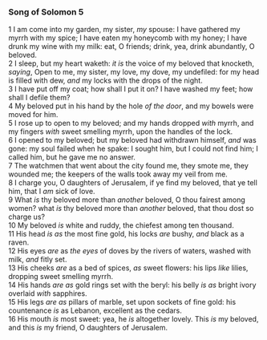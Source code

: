 ### Song of Solomon 5

1 I am come into my garden, my sister, *my* spouse: I have gathered my myrrh with my spice; I have eaten my honeycomb with my honey; I have drunk my wine with my milk: eat, O friends; drink, yea, drink abundantly, O beloved.  
2 I sleep, but my heart waketh: *it is* the voice of my beloved that knocketh, *saying*, Open to me, my sister, my love, my dove, my undefiled: for my head is filled with dew, *and* my locks with the drops of the night.  
3 I have put off my coat; how shall I put it on? I have washed my feet; how shall I defile them?  
4 My beloved put in his hand by the hole *of the door*, and my bowels were moved for him.  
5 I rose up to open to my beloved; and my hands dropped *with* myrrh, and my fingers *with* sweet smelling myrrh, upon the handles of the lock.  
6 I opened to my beloved; but my beloved had withdrawn himself, *and* was gone: my soul failed when he spake: I sought him, but I could not find him; I called him, but he gave me no answer.  
7 The watchmen that went about the city found me, they smote me, they wounded me; the keepers of the walls took away my veil from me.  
8 I charge you, O daughters of Jerusalem, if ye find my beloved, that ye tell him, that I *am* sick of love.  
9 What *is* thy beloved more than *another* beloved, O thou fairest among women? what *is* thy beloved more than *another* beloved, that thou dost so charge us?  
10 My beloved *is* white and ruddy, the chiefest among ten thousand.  
11 His head *is as* the most fine gold, his locks *are* bushy, *and* black as a raven.  
12 His eyes *are* as *the eyes* of doves by the rivers of waters, washed with milk, *and* fitly set.  
13 His cheeks *are* as a bed of spices, *as* sweet flowers: his lips *like* lilies, dropping sweet smelling myrrh.  
14 His hands *are as* gold rings set with the beryl: his belly *is as* bright ivory overlaid *with* sapphires.  
15 His legs *are as* pillars of marble, set upon sockets of fine gold: his countenance *is* as Lebanon, excellent as the cedars.  
16 His mouth *is* most sweet: yea, he *is* altogether lovely. This *is* my beloved, and this *is* my friend, O daughters of Jerusalem.  
